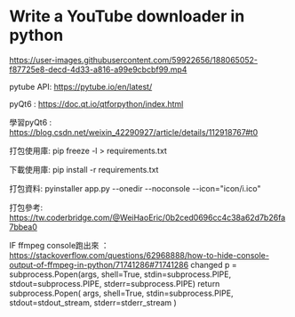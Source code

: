# Write a YouTube downloader in python

https://user-images.githubusercontent.com/59922656/188065052-f87725e8-decd-4d33-a816-a99e9cbcbf99.mp4

pytube API: https://pytube.io/en/latest/

pyQt6 : https://doc.qt.io/qtforpython/index.html

學習pyQt6 : https://blog.csdn.net/weixin_42290927/article/details/112918767#t0

打包使用庫: pip freeze -l > requirements.txt

下載使用庫: pip install -r requirements.txt

打包資料: pyinstaller app.py --onedir --noconsole --icon="icon/i.ico"

打包參考: https://tw.coderbridge.com/@WeiHaoEric/0b2ced0696cc4c38a62d7b26fa7bbea0

IF ffmpeg console跑出來 ： https://stackoverflow.com/questions/62968888/how-to-hide-console-output-of-ffmpeg-in-python/71741286#71741286
changed
p = subprocess.Popen(args, shell=True, stdin=subprocess.PIPE, stdout=subprocess.PIPE, stderr=subprocess.PIPE)
return subprocess.Popen(
    args, shell=True, stdin=subprocess.PIPE, stdout=stdout_stream, stderr=stderr_stream
)